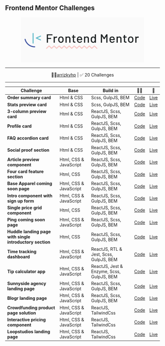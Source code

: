 ## Frontend Mentor Challenges

<p align="center">
<img src="assets/images/fm-logo-2.png" width="400">
</p>

---

<p align="center">
👩‍🚀<a href="https://www.frontendmentor.io/profile/arrizkyhp">arrizkyhp</a> | ✅ 20 Challenges
</p>

---

| Challenge                                                | Base                   | Build in                                  | 👨‍💻                                                                               | 🚀                                                                                |
| -------------------------------------------------------- | ---------------------- | ----------------------------------------- | -------------------------------------------------------------------------------- | --------------------------------------------------------------------------------- |
| **Order summary card**                                   | Html & CSS             | Scss, GulpJS, BEM                         | [ Code](https://github.com/arrizkyhp/fm-order-summary-component)                 | [ Live ](https://arrizkyhp.github.io/fm-order-summary-component/)                 |
| **Stats preview card**                                   | Html & CSS             | Scss, GulpJS, BEM                         | [ Code](https://github.com/arrizkyhp/fm-stats-preview-card-component)            | [ Live ](https://arrizkyhp.github.io/fm-stats-preview-card-component/)            |
| **3-column preview card**                                | Html & CSS             | ReactJS, Scss, GulpJS, BEM                | [ Code](https://github.com/arrizkyhp/three-column-preview-card)                  | [ Live ](https://arrizkyhp.github.io/three-column-preview-card/)                  |
| **Profile card**                                         | Html & CSS             | ReactJS, Scss, GulpJS, BEM                | [ Code](https://github.com/arrizkyhp/profile-card-component-main)                | [ Live ](https://arrizkyhp.github.io/profile-card-component-main/)                |
| **FAQ accordion card**                                   | Html & CSS             | ReactJS, Scss, GulpJS, BEM                | [ Code](https://github.com/arrizkyhp/faq-accordion-card-main)                    | [ Live ](https://arrizkyhp.github.io/faq-accordion-card-main/)                    |
| **Social proof section**                                 | Html & CSS             | ReactJS, Scss, GulpJS, BEM                | [ Code](https://github.com/arrizkyhp/fm-social-proof-section)                    | [ Live ](https://arrizkyhp.github.io/fm-social-proof-section/)                    |
| **Article preview component**                            | Html, CSS & JavaScript | ReactJS, Scss, GulpJS, BEM                | [ Code](https://github.com/arrizkyhp/fm-article-preview-component)               | [ Live ](https://arrizkyhp.github.io/fm-article-preview-component/)               |
| **Four card feature section**                            | Html, CSS              | ReactJS, Scss, GulpJS, BEM                | [ Code](https://github.com/arrizkyhp/fm-four-card-feature)                       | [ Live ](https://arrizkyhp.github.io/fm-four-card-feature/)                       |
| **Base Apparel coming soon page**                        | Html, CSS & JavaScript | ReactJS, Scss, GulpJS, BEM                | [ Code](https://github.com/arrizkyhp/fm-base-apparel-coming-soon)                | [ Live ](https://arrizkyhp.github.io/fm-base-apparel-coming-soon/)                |
| **Intro component with sign up form**                    | Html, CSS & JavaScript | ReactJS, Scss, GulpJS, BEM                | [ Code](https://github.com/arrizkyhp/fm-intro-component-with-signup-form)        | [ Live ](https://arrizkyhp.github.io/fm-intro-component-with-signup-form/)        |
| **Single price grid component**                          | Html, CSS              | ReactJS, Scss, GulpJS, BEM                | [ Code](https://github.com/arrizkyhp/fm-single-price-grid-component)             | [ Live ](https://arrizkyhp.github.io/fm-single-price-grid-component/)             |
| **Ping coming soon page**                                | Html, CSS & JavaScript | ReactJS, Scss, GulpJS, BEM                | [ Code](https://github.com/arrizkyhp/fm-ping-coming-soon-page)                   | [ Live ](https://arrizkyhp.github.io/fm-ping-coming-soon-page/)                   |
| **Huddle landing page with single introductory section** | Html, CSS              | ReactJS, Scss, GulpJS, BEM                | [ Code](https://github.com/arrizkyhp/fm-hundle-landing-with-single-introductory) | [ Live ](https://arrizkyhp.github.io/fm-hundle-landing-with-single-introductory/) |
| **Time tracking dashboard**                              | Html, CSS & JavaScript | ReactJS, RTL & Jest, Scss, GulpJS, BEM    | [ Code](https://github.com/arrizkyhp/fm-time-tracking-dashboard)                 | [ Live ](https://arrizkyhp.github.io/fm-time-tracking-dashboard/)                 |
| **Tip calculator app**                                   | Html, CSS & JavaScript | ReactJS, Jest & Enzyme, Scss, GulpJS, BEM | [ Code](https://github.com/arrizkyhp/fm-tip-calculator-app)                      | [ Live ](https://arrizkyhp.github.io/fm-tip-calculator-app/)                      |
| **Sunnyside agency landing page**                        | Html, CSS & JavaScript | ReactJS, Scss, GulpJS, BEM                | [ Code](https://github.com/arrizkyhp/fm-sunnyside-agency-landing-page)           | [ Live ](https://arrizkyhp.github.io/fm-sunnyside-agency-landing-page/)           |
| **Blogr landing page**                                   | Html, CSS & JavaScript | ReactJS, Scss, GulpJS, BEM                | [ Code](https://github.com/arrizkyhp/fm-blogr-landing-page)                      | [ Live ](https://arrizkyhp.github.io/fm-blogr-landing-page/)                      |
| **Crowdfunding product page solution**                   | Html, CSS & JavaScript | ReactJS, TailwindCss                      | [ Code](https://github.com/arrizkyhp/fm-crowdfunding-product-page)               | [ Live ](https://arrizkyhp.github.io/fm-crowdfunding-product-page/)               |
| **Interactive pricing component**                        | Html, CSS & JavaScript | ReactJS, TailwindCss                      | [ Code](https://github.com/arrizkyhp/fm-interactive-pricing-component)           | [ Live ](https://arrizkyhp.github.io/fm-interactive-pricing-component/)           |
| **Loopstudios landing page**                             | Html, CSS & JavaScript | ReactJS, TailwindCss                      | [ Code](https://github.com/arrizkyhp/fm-loopstudios-landing-page)                | [ Live ](https://arrizkyhp.github.io/fm-loopstudios-landing-page/)           |
